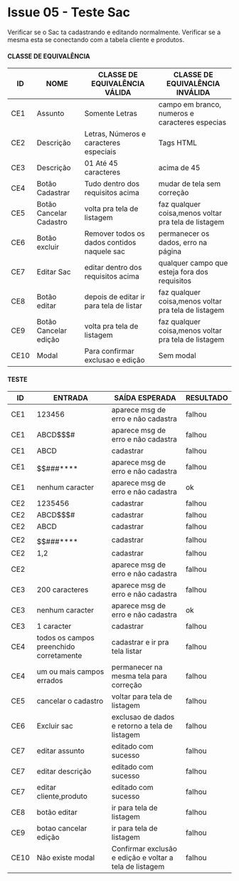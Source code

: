 # Issue 05 - Teste Sac

 Verificar se o Sac ta cadastrando e editando normalmente. Verificar se a mesma esta se conectando com a tabela cliente e produtos.

#### CLASSE DE EQUIVALÊNCIA

| ID | NOME | CLASSE DE EQUIVALÊNCIA VÁLIDA | CLASSE DE EQUIVALÊNCIA INVÁLIDA |
| ------ | --------- | ---------------| ------------------------------|
|CE1|	Assunto|	Somente Letras |	campo em branco, numeros e caracteres especias|
|CE2|	Descrição|	Letras, Números e caracteres especiais|	Tags HTML
|CE3|	Descrição|	01 Até 45 caracteres|	acima de 45|
|CE4|	Botão Cadastrar|	Tudo dentro dos requisitos acima|	mudar de tela sem correção|
|CE5|	Botão Cancelar Cadastro|	volta pra tela de listagem|	faz qualquer coisa,menos voltar pra tela de listagem|
|CE6|	Botão excluir|	Remover todos os dados contidos naquele sac|	permanecer os dados, erro na página|
|CE7|	Editar Sac|	editar dentro dos requisitos acima|	qualquer campo que esteja fora dos requisitos|
|CE8|	Botão editar|	depois de editar ir para tela de listar|	faz qualquer coisa,menos voltar pra tela de listagem|
|CE9|	Botão Cancelar edição|	volta pra tela de listagem|	faz qualquer coisa,menos voltar pra tela de listagem|
|CE10|	Modal	|Para confirmar exclusao e edição|	Sem modal|

#### TESTE			
| ID |	ENTRADA |	SAÍDA ESPERADA | RESULTADO |
| ------ | --------- | ---------------| ------------------------------|
|CE1|	123456|	aparece msg de erro e não cadastra|	falhou|
|CE1|	ABCD$$$#	|aparece msg de erro e não cadastra|	falhou|
|CE1|	ABCD	|cadastrar|	falhou|
|CE1|	$$$$$$###****|	aparece msg de erro e não cadastra|	falhou|
|CE1|	nenhum caracter|	aparece msg de erro e não cadastra|	ok|
|CE2|	1235456|	cadastrar|	falhou|
|CE2|	ABCD$$$#|	cadastrar|	falhou|
|CE2|	ABCD|	cadastrar|	falhou|
|CE2|	$$$$$$###****|	cadastrar|	falhou|
|CE2|	1,2|	cadastrar|	falhou|
|CE2|	<script></script>|	aparece msg de erro e não cadastra|	falhou|
|CE3|	200 caracteres|	aparece msg de erro e não cadastra	|falhou|
|CE3|	nenhum caracter|	aparece msg de erro e não cadastra|	ok|
|CE3|	1 caracter|	cadastrar|	falhou|
|CE4|	todos os campos preenchido corretamente|	cadastrar e ir pra tela listar|	falhou|
|CE4|	um ou mais campos errados|	permanecer na mesma tela para correção|	falhou|
|CE5|	cancelar o cadastro|	voltar para tela de listagem|	falhou|
|CE6|	Excluir sac|	exclusao de dados e retorno a tela de listagem|	falhou|
|CE7|	editar assunto|	editado com sucesso|	falhou|
|CE7|	editar descrição|	editado com sucesso	|falhou|
|CE7|	editar cliente,produto|	editado com sucesso|	falhou|
|CE8|	botão editar|	ir para tela de listagem|	falhou|
|CE9|	botao cancelar edição|	ir para tela de listagem|	falhou|
|CE10|	Não existe modal|	Confirmar exclusão e edição e voltar a tela de listagem	|falhou|
